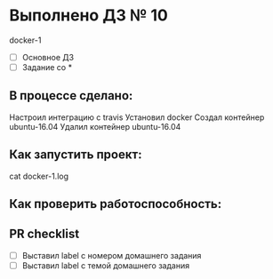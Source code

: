 # Выполнено ДЗ № 10
docker-1

 - [ ] Основное ДЗ
 - [ ] Задание со *

## В процессе сделано:
 Настроил интеграцию с travis
 Установил docker
 Создал контейнер ubuntu-16.04
 Удалил контейнер ubuntu-16.04
 
## Как запустить проект:
 cat docker-1.log   

## Как проверить работоспособность:
 

## PR checklist
 - [ ] Выставил label с номером домашнего задания
 - [ ] Выставил label с темой домашнего задания
